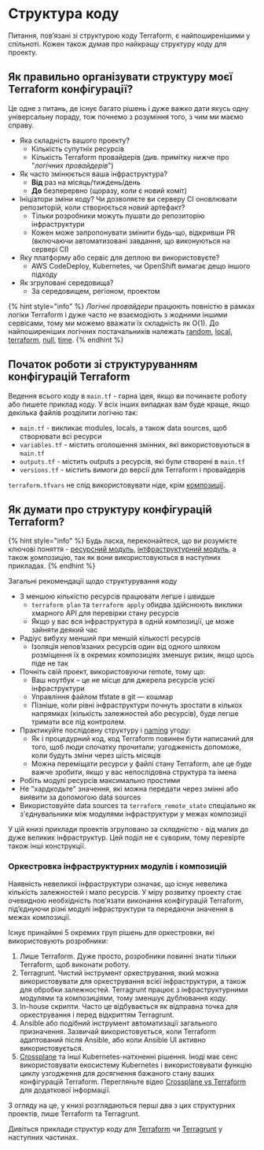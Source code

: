 # Структура коду

Питання, пов’язані зі структурою коду Terraform, є найпоширенішими у спільноті. Кожен також думав про найкращу структуру коду для проекту.

## Як правильно організувати структуру моєї Terraform конфігурації?

Це одне з питань, де існує багато рішень і дуже важко дати якусь одну універсальну пораду, тож почнемо з розуміння того, з чим ми маємо справу.

* Яка складність вашого проекту?
  * Кількість супутніх ресурсів
  * Кількість Terraform провайдерів (див. примітку нижче про "_логічних провайдерів_")
* Як часто змінюється ваша інфраструктура?
  * **Від** раз на місяць/тиждень/день
  * **До** безперервно (щоразу, коли є новий коміт)
* Ініціатори зміни коду? Чи дозволяєте ви серверу CI оновлювати репозиторій, коли створюється новий артефакт?
  * Тільки розробники можуть пушати до репозиторію інфраструктури
  * Кожен може запропонувати змінити будь-що, відкривши PR (включаючи автоматизовані завдання, що виконуються на сервері CI)
* Яку платформу або сервіс для деплою ви використовуєте?
  * AWS CodeDeploy, Kubernetes, чи OpenShift вимагає дещо іншого підходу
* Як згруповані середовища?
  * За середовищем, регіоном, проектом

{% hint style="info" %}
_Логічні провайдери_ працюють повністю в рамках логіки Terraform і дуже часто не взаємодіють з жодними іншими сервісами, тому ми можемо вважати їх складність як O(1). До найпоширеніших логічних постачальників належать [random](https://registry.terraform.io/providers/hashicorp/random/latest/docs), [local](https://registry.terraform.io/providers/hashicorp/local/latest/docs), [terraform](https://www.terraform.io/docs/providers/terraform/index.html), [null](https://registry.terraform.io/providers/hashicorp/null/latest/docs), [time](https://registry.terraform.io/providers/hashicorp/time/latest).
{% endhint %}

## Початок роботи зі структуруванням конфігурацій Terraform

Ведення всього коду в `main.tf` - гарна ідея, якщо ви починаєте роботу або пишете приклад коду. У всіх інших випадках вам буде краще, якщо декілька файлів розділити логічно так:

* `main.tf` - викликає modules, locals, а також data sources, щоб створювати всі ресурси
* `variables.tf` - містить оголошення змінних, які використовуються в `main.tf`
* `outputs.tf` - містить outputs з ресурсів, які були створені в `main.tf`
* `versions.tf` - містить вимоги до версії для Terraform і провайдерів

`terraform.tfvars` не слід використовувати ніде, крім [композиції](key-concepts.md#composition).

## Як думати про структуру конфігурацій Terraform?

{% hint style="info" %}
Будь ласка, переконайтеся, що ви розумієте ключові поняття - [ресурсний модуль](key-concepts.md#resource-module), [інтфраструктурний модуль](key-concepts.md#infrastructure-module), а також [к](key-concepts.md)омпозицію, так як вони використовуються в наступних прикладах.
{% endhint %}

Загальні рекомендації щодо структурування коду

* З меншою кількістю ресурсів працювати легше і швидше
  * `terraform plan` та `terraform apply` обидва здійснюють виклики хмарного API для перевірки стану ресурсів
  * Якщо у вас вся інфраструктура в одній композиції, це може зайняти деякий час
* Радіус вибуху менший при меншій кількості ресурсів
  * Ізоляція непов’язаних ресурсів один від одного шляхом розміщення їх в окремих композиціях зменшує ризик, якщо щось піде не так
* Почніть свій проект, використовуючи remote, тому що:
  * Ваш ноутбук – це не місце для джерела ресурсів усієї інфраструктури
  * Управління файлом tfstate в git — кошмар
  * Пізніше, коли рівні інфраструктури почнуть зростати в кількох напрямках (кількість залежностей або ресурсів), буде легше тримати все під контролем.
* Практикуйте послідовну структуру і [naming](https://github.com/antonbabenko/terraform-best-practices/blob/master/naming.md) угоду:
  * Як і процедурний код, код Terraform повинен бути написаний для того, щоб люди спочатку прочитали; узгодженість допоможе, коли будуть зміни через шість місяців
  * Можна переміщати ресурси у файлі стану Terraform, але це буде важче зробити, якщо у вас непослідовна структура та імена
* Робіть модулі ресурсів максимально простими
* Не "хардкодьте" значення, які можна передати через змінні або виявити за допомогою data sources
* Використовуйте data sources та `terraform_remote_state` спеціально як з'єднувальники між модулями інфраструктури у межах композиції

У цій книзі приклади проектів згруповано за _складністю_ - від малих до дуже великих інфраструктур. Цей поділ не є суворим, тому перевірте також інші конструкції.

### Оркестровка інфраструктурних модулів і композицій

Наявність невеликої інфраструктури означає, що існує невелика кількість залежностей і мало ресурсів. У міру розвитку проекту стає очевидною необхідність пов’язати виконання конфігурацій Terraform, під’єднуючи різні модулі інфраструктури та передаючи значення в межах композиції.

Існує принаймні 5 окремих груп рішень для оркестровки, які використовують розробники:

1. Лише Terraform. Дуже просто, розробники повинні знати тільки Terraform, щоб виконати роботу.
2. Terragrunt. Чистий інструмент оркестрування, який можна використовувати для оркестрування всієї інфраструктури, а також для обробки залежностей. Terragrunt працює з інфраструктурними модулями та композиціями, тому зменшує дублювання коду.
3. In-house скрипти. Часто це відбувається як відправна точка для оркестрування і перед відкриттям Terragrunt.
4. Ansible або подібний інструмент автоматизації загального призначення. Зазвичай використовується, коли Terraform адаптований після Ansible, або коли Ansible UI активно використовується.
5. [Crossplane](https://crossplane.io) та інші Kubernetes-натхненні рішення. Іноді має сенс використовувати екосистему Kubernetes і використовувати функцію циклу узгодження для досягнення бажаного стану ваших конфігурацій Terraform. Перегляньте відео [Crossplane vs Terraform](https://www.youtube.com/watch?v=ELhVbSdcqSY) для додаткової інформації.

З огляду на це, у книзі розглядаються перші два з цих структурних проектів, лише Terraform та Terragrunt.

Дивіться приклади структур коду для [Terraform](examples/terraform/) чи [Terragrunt](examples/terragrunt.md) у наступних частинах.
